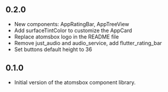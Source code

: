 ## 0.2.0
* New components: AppRatingBar, AppTreeView
* Add surfaceTintColor to customize the AppCard
* Replace atomsbox logo in the README file
* Remove just_audio and audio_service, add flutter_rating_bar
* Set buttons default height to 36

## 0.1.0
* Initial version of the atomsbox component library.
